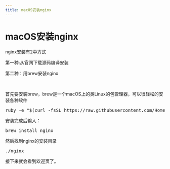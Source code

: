 ```yaml
---
title: macOS安装nginx
---
```


# macOS安装nginx

<p>nginx安装有2中方式</p><p>第一种:从官网下载源码编译安装</p><p>第二种：用brew安装nginx</p><p><br/></p><p>首先要安装brew，brew是一个macOS上的类Linux的包管理器，可以很轻松的安装各种软件</p><pre class="brush:bash;toolbar:false">ruby&nbsp;-e&nbsp;&quot;$(curl&nbsp;-fsSL&nbsp;https://raw.githubusercontent.com/Homebrew/install/master/install)&quot;</pre><p>安装完成后输入：<br/></p><pre class="brush:bash;toolbar:false">brew&nbsp;install&nbsp;nginx</pre><p>然后找到nginx的安装目录<br/></p><pre class="brush:bash;toolbar:false">./nginx</pre><p>接下来就会看到欢迎页了。<br/></p><p><br/></p>


